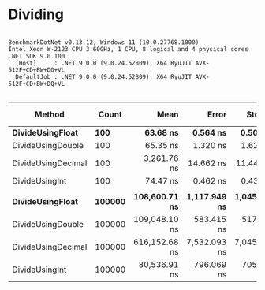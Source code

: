 # Dividing



```

BenchmarkDotNet v0.13.12, Windows 11 (10.0.27768.1000)
Intel Xeon W-2123 CPU 3.60GHz, 1 CPU, 8 logical and 4 physical cores
.NET SDK 9.0.100
  [Host]     : .NET 9.0.0 (9.0.24.52809), X64 RyuJIT AVX-512F+CD+BW+DQ+VL
  DefaultJob : .NET 9.0.0 (9.0.24.52809), X64 RyuJIT AVX-512F+CD+BW+DQ+VL


```
| Method             | Count  | Mean          | Error        | StdDev       | Ratio | RatioSD | Allocated | Alloc Ratio |
|------------------- |------- |--------------:|-------------:|-------------:|------:|--------:|----------:|------------:|
| **DivideUsingFloat**   | **100**    |      **63.68 ns** |     **0.564 ns** |     **0.500 ns** |  **1.00** |    **0.00** |         **-** |          **NA** |
| DivideUsingDouble  | 100    |      65.35 ns |     1.320 ns |     1.622 ns |  1.02 |    0.03 |         - |          NA |
| DivideUsingDecimal | 100    |   3,261.76 ns |    14.662 ns |    11.447 ns | 51.28 |    0.46 |         - |          NA |
| DivideUsingInt     | 100    |      74.47 ns |     0.462 ns |     0.432 ns |  1.17 |    0.01 |         - |          NA |
|                    |        |               |              |              |       |         |           |             |
| **DivideUsingFloat**   | **100000** | **108,600.71 ns** | **1,117.949 ns** | **1,045.730 ns** |  **1.00** |    **0.00** |         **-** |          **NA** |
| DivideUsingDouble  | 100000 | 109,048.10 ns |   583.415 ns |   517.182 ns |  1.01 |    0.01 |         - |          NA |
| DivideUsingDecimal | 100000 | 616,152.68 ns | 7,532.093 ns | 7,045.525 ns |  5.67 |    0.07 |         - |          NA |
| DivideUsingInt     | 100000 |  80,536.91 ns |   796.069 ns |   705.695 ns |  0.74 |    0.01 |         - |          NA |
